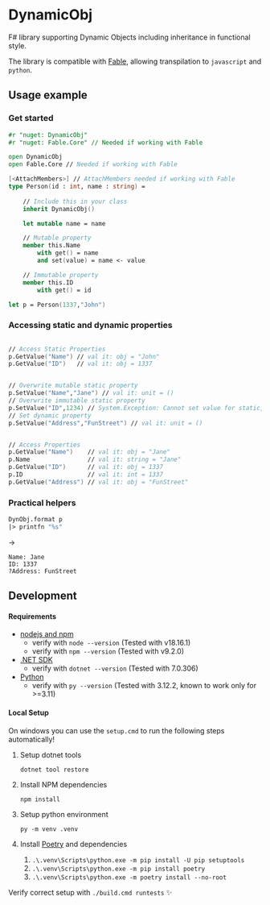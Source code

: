 # DynamicObj
F# library supporting Dynamic Objects including inheritance in functional style.

The library is compatible with [Fable](https://github.com/fable-compiler/Fable), allowing transpilation to `javascript` and `python`.



## Usage example

### Get started

```fsharp
#r "nuget: DynamicObj"
#r "nuget: Fable.Core" // Needed if working with Fable

open DynamicObj
open Fable.Core // Needed if working with Fable

[<AttachMembers>] // AttachMembers needed if working with Fable
type Person(id : int, name : string) =
    
    // Include this in your class
    inherit DynamicObj()

    let mutable name = name

    // Mutable property
    member this.Name
        with get() = name
        and set(value) = name <- value

    // Immutable property
    member this.ID 
        with get() = id

let p = Person(1337,"John")
```

### Accessing static and dynamic properties

```fsharp

// Access Static Properties
p.GetValue("Name") // val it: obj = "John"
p.GetValue("ID")   // val it: obj = 1337


// Overwrite mutable static property
p.SetValue("Name","Jane") // val it: unit = ()
// Overwrite immutable static property
p.SetValue("ID",1234) // System.Exception: Cannot set value for static, immutable property "ID"
// Set dynamic property
p.SetValue("Address","FunStreet") // val it: unit = ()


// Access Properties
p.GetValue("Name")    // val it: obj = "Jane"
p.Name                // val it: string = "Jane"
p.GetValue("ID")      // val it: obj = 1337
p.ID                  // val it: int = 1337
p.GetValue("Address") // val it: obj = "FunStreet"
```

### Practical helpers

```fsharp
DynObj.format p
|> printfn "%s"
```
-> 
```
Name: Jane
ID: 1337
?Address: FunStreet
```

## Development

#### Requirements

- [nodejs and npm](https://nodejs.org/en/download)
    - verify with `node --version` (Tested with v18.16.1)
    - verify with `npm --version` (Tested with v9.2.0)
- [.NET SDK](https://dotnet.microsoft.com/en-us/download)
    - verify with `dotnet --version` (Tested with 7.0.306)
- [Python](https://www.python.org/downloads/)
    - verify with `py --version` (Tested with 3.12.2, known to work only for >=3.11)

#### Local Setup

On windows you can use the `setup.cmd` to run the following steps automatically!

1. Setup dotnet tools

   `dotnet tool restore`


2. Install NPM dependencies
   
    `npm install`

3. Setup python environment
    
    `py -m venv .venv`

4. Install [Poetry](https://python-poetry.org/) and dependencies

   1. `.\.venv\Scripts\python.exe -m pip install -U pip setuptools`
   2. `.\.venv\Scripts\python.exe -m pip install poetry`
   3. `.\.venv\Scripts\python.exe -m poetry install --no-root`

Verify correct setup with `./build.cmd runtests` ✨